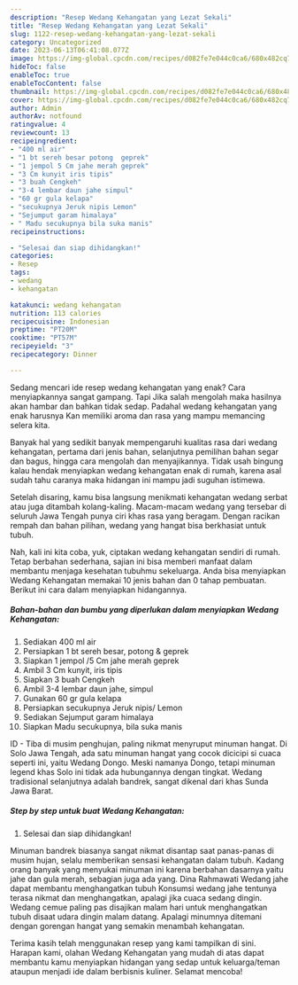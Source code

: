 ```yaml
---
description: "Resep Wedang Kehangatan yang Lezat Sekali"
title: "Resep Wedang Kehangatan yang Lezat Sekali"
slug: 1122-resep-wedang-kehangatan-yang-lezat-sekali
category: Uncategorized
date: 2023-06-13T06:41:08.077Z
image: https://img-global.cpcdn.com/recipes/d082fe7e044c0ca6/680x482cq70/wedang-kehangatan-foto-resep-utama.jpg
hideToc: false
enableToc: true
enableTocContent: false
thumbnail: https://img-global.cpcdn.com/recipes/d082fe7e044c0ca6/680x482cq70/wedang-kehangatan-foto-resep-utama.jpg
cover: https://img-global.cpcdn.com/recipes/d082fe7e044c0ca6/680x482cq70/wedang-kehangatan-foto-resep-utama.jpg
author: Admin
authorAv: notfound
ratingvalue: 4
reviewcount: 13
recipeingredient:
- "400 ml air"
- "1 bt sereh besar potong  geprek"
- "1 jempol 5 Cm jahe merah geprek"
- "3 Cm kunyit iris tipis"
- "3 buah Cengkeh"
- "3-4 lembar daun jahe simpul"
- "60 gr gula kelapa"
- "secukupnya Jeruk nipis Lemon"
- "Sejumput garam himalaya"
- " Madu secukupnya bila suka manis"
recipeinstructions:

- "Selesai dan siap dihidangkan!"
categories:
- Resep
tags:
- wedang
- kehangatan

katakunci: wedang kehangatan 
nutrition: 113 calories
recipecuisine: Indonesian
preptime: "PT20M"
cooktime: "PT57M"
recipeyield: "3"
recipecategory: Dinner

---
```



Sedang mencari ide resep wedang kehangatan yang enak? Cara menyiapkannya sangat gampang. Tapi Jika salah mengolah maka hasilnya akan hambar dan bahkan tidak sedap. Padahal wedang kehangatan yang enak harusnya Kan memiliki aroma dan rasa yang mampu memancing selera kita.


Banyak hal yang sedikit banyak mempengaruhi kualitas rasa dari wedang kehangatan, pertama dari jenis bahan, selanjutnya pemilihan bahan segar dan bagus, hingga cara mengolah dan menyajikannya. Tidak usah bingung kalau hendak menyiapkan wedang kehangatan enak di rumah, karena asal sudah tahu caranya maka hidangan ini mampu jadi suguhan istimewa.

Setelah disaring, kamu bisa langsung menikmati kehangatan wedang serbat atau juga ditambah kolang-kaling. Macam-macam wedang yang tersebar di seluruh Jawa Tengah punya ciri khas rasa yang beragam. Dengan racikan rempah dan bahan pilihan, wedang yang hangat bisa berkhasiat untuk tubuh.


Nah, kali ini kita coba, yuk, ciptakan wedang kehangatan sendiri di rumah. Tetap berbahan sederhana, sajian ini bisa memberi manfaat dalam membantu menjaga kesehatan tubuhmu sekeluarga. Anda bisa menyiapkan Wedang Kehangatan memakai 10 jenis bahan dan 0 tahap pembuatan. Berikut ini cara dalam menyiapkan hidangannya.

<!--inarticleads1-->

##### Bahan-bahan dan bumbu yang diperlukan dalam menyiapkan Wedang Kehangatan:

1. Sediakan 400 ml air
1. Persiapkan 1 bt sereh besar, potong &amp; geprek
1. Siapkan 1 jempol /5 Cm jahe merah geprek
1. Ambil 3 Cm kunyit, iris tipis
1. Siapkan 3 buah Cengkeh
1. Ambil 3-4 lembar daun jahe, simpul
1. Gunakan 60 gr gula kelapa
1. Persiapkan secukupnya Jeruk nipis/ Lemon
1. Sediakan Sejumput garam himalaya
1. Siapkan  Madu secukupnya, bila suka manis


ID - Tiba di musim penghujan, paling nikmat menyruput minuman hangat. Di Solo Jawa Tengah, ada satu minuman hangat yang cocok dicicipi si cuaca seperti ini, yaitu Wedang Dongo. Meski namanya Dongo, tetapi minuman legend khas Solo ini tidak ada hubungannya dengan tingkat. Wedang tradisional selanjutnya adalah bandrek, sangat dikenal dari khas Sunda Jawa Barat. 

<!--inarticleads2-->

##### Step by step untuk buat Wedang Kehangatan:


1. Selesai dan siap dihidangkan!

Minuman bandrek biasanya sangat nikmat disantap saat panas-panas di musim hujan, selalu memberikan sensasi kehangatan dalam tubuh. Kadang orang banyak yang menyukai minuman ini karena berbahan dasarnya yaitu jahe dan gula merah, sebagian juga ada yang. Dina Rahmawati Wedang jahe dapat membantu menghangatkan tubuh Konsumsi wedang jahe tentunya terasa nikmat dan menghangatkan, apalagi jika cuaca sedang dingin. Wedang cemue paling pas disajikan malam hari untuk menghangatkan tubuh disaat udara dingin malam datang. Apalagi minumnya ditemani dengan gorengan hangat yang semakin menambah kehangatan. 

Terima kasih telah menggunakan resep yang kami tampilkan di sini. Harapan kami, olahan Wedang Kehangatan yang mudah di atas dapat membantu kamu menyiapkan hidangan yang sedap untuk keluarga/teman ataupun menjadi ide dalam berbisnis kuliner. Selamat mencoba!
